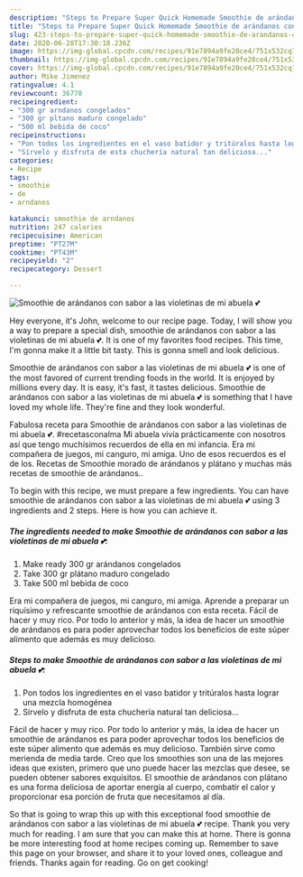 ```yaml
---
description: "Steps to Prepare Super Quick Homemade Smoothie de arándanos con sabor a las violetinas de mi abuela 💕"
title: "Steps to Prepare Super Quick Homemade Smoothie de arándanos con sabor a las violetinas de mi abuela 💕"
slug: 423-steps-to-prepare-super-quick-homemade-smoothie-de-arandanos-con-sabor-a-las-violetinas-de-mi-abuela
date: 2020-06-28T17:30:18.236Z
image: https://img-global.cpcdn.com/recipes/91e7894a9fe20ce4/751x532cq70/smoothie-de-arandanos-con-sabor-a-las-violetinas-de-mi-abuela-💕-foto-principal.jpg
thumbnail: https://img-global.cpcdn.com/recipes/91e7894a9fe20ce4/751x532cq70/smoothie-de-arandanos-con-sabor-a-las-violetinas-de-mi-abuela-💕-foto-principal.jpg
cover: https://img-global.cpcdn.com/recipes/91e7894a9fe20ce4/751x532cq70/smoothie-de-arandanos-con-sabor-a-las-violetinas-de-mi-abuela-💕-foto-principal.jpg
author: Mike Jimenez
ratingvalue: 4.1
reviewcount: 36770
recipeingredient:
- "300 gr arndanos congelados"
- "300 gr pltano maduro congelado"
- "500 ml bebida de coco"
recipeinstructions:
- "Pon todos los ingredientes en el vaso batidor y tritúralos hasta lograr una mezcla homogénea"
- "Sírvelo y disfruta de esta chuchería natural tan deliciosa..."
categories:
- Recipe
tags:
- smoothie
- de
- arndanos

katakunci: smoothie de arndanos 
nutrition: 247 calories
recipecuisine: American
preptime: "PT27M"
cooktime: "PT43M"
recipeyield: "2"
recipecategory: Dessert

---
```



![Smoothie de arándanos con sabor a las violetinas de mi abuela 💕](https://img-global.cpcdn.com/recipes/91e7894a9fe20ce4/751x532cq70/smoothie-de-arandanos-con-sabor-a-las-violetinas-de-mi-abuela-💕-foto-principal.jpg)

Hey everyone, it's John, welcome to our recipe page. Today, I will show you a way to prepare a special dish, smoothie de arándanos con sabor a las violetinas de mi abuela 💕. It is one of my favorites food recipes. This time, I'm gonna make it a little bit tasty. This is gonna smell and look delicious.

Smoothie de arándanos con sabor a las violetinas de mi abuela 💕 is one of the most favored of current trending foods in the world. It is enjoyed by millions every day. It is easy, it's fast, it tastes delicious. Smoothie de arándanos con sabor a las violetinas de mi abuela 💕 is something that I have loved my whole life. They're fine and they look wonderful.

Fabulosa receta para Smoothie de arándanos con sabor a las violetinas de mi abuela 💕. #recetasconalma Mi abuela vivía prácticamente con nosotros así que tengo muchísimos recuerdos de ella en mi infancia. Era mi compañera de juegos, mi canguro, mi amiga. Uno de esos recuerdos es el de los. Recetas de Smoothie morado de arándanos y plátano y muchas más recetas de smoothie de arándanos..


To begin with this recipe, we must prepare a few ingredients. You can have smoothie de arándanos con sabor a las violetinas de mi abuela 💕 using 3 ingredients and 2 steps. Here is how you can achieve it.

<!--inarticleads1-->

##### The ingredients needed to make Smoothie de arándanos con sabor a las violetinas de mi abuela 💕:

1. Make ready 300 gr arándanos congelados
1. Take 300 gr plátano maduro congelado
1. Take 500 ml bebida de coco


Era mi compañera de juegos, mi canguro, mi amiga. Aprende a preparar un riquísimo y refrescante smoothie de arándanos con esta receta. Fácil de hacer y muy rico. Por todo lo anterior y más, la idea de hacer un smoothie de arándanos es para poder aprovechar todos los beneficios de este súper alimento que además es muy delicioso. 

<!--inarticleads2-->

##### Steps to make Smoothie de arándanos con sabor a las violetinas de mi abuela 💕:

1. Pon todos los ingredientes en el vaso batidor y tritúralos hasta lograr una mezcla homogénea
1. Sírvelo y disfruta de esta chuchería natural tan deliciosa...


Fácil de hacer y muy rico. Por todo lo anterior y más, la idea de hacer un smoothie de arándanos es para poder aprovechar todos los beneficios de este súper alimento que además es muy delicioso. También sirve como merienda de media tarde. Creo que los smoothies son una de las mejores ideas que existen, primero que uno puede hacer las mezclas que desee, se pueden obtener sabores exquisitos. El smoothie de arándanos con plátano es una forma deliciosa de aportar energía al cuerpo, combatir el calor y proporcionar esa porción de fruta que necesitamos al día. 

So that is going to wrap this up with this exceptional food smoothie de arándanos con sabor a las violetinas de mi abuela 💕 recipe. Thank you very much for reading. I am sure that you can make this at home. There is gonna be more interesting food at home recipes coming up. Remember to save this page on your browser, and share it to your loved ones, colleague and friends. Thanks again for reading. Go on get cooking!
